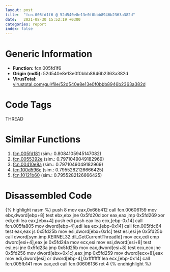 ```yaml
---
layout: post
title:  "fcn.005fd1f6 @ 52d540e8e13e0f0bbb8946b2363a382d"
date:   2021-08-30 15:52:19 +0300
categories: report
index: false
---
```


# Generic Information
- **Function:** fcn.005fd1f6
- **Origin (md5):** 52d540e8e13e0f0bbb8946b2363a382d
- **VirusTotal:** [virustotal.com/gui/file/52d540e8e13e0f0bbb8946b2363a382d][virustotal_ref]

# Code Tags
<span class="tag" id="THREAD">THREAD</span>


# Similar Functions

1. [fcn.005fd181][similar_1_ref] (sim.: 0.8084105945147082)
2. [fcn.0055392e][similar_2_ref] (sim.: 0.7971049049182969)
3. [fcn.00410e8a][similar_3_ref] (sim.: 0.7971049049182969)
4. [fcn.100d596c][similar_4_ref] (sim.: 0.7955282126666425)
5. [fcn.10121b60][similar_5_ref] (sim.: 0.7955282126666425)


# Disassembled Code

{% highlight nasm %}
push 8
mov eax,0x66b412
call fcn.00606159
mov ebx,dword[ebp+8]
test ebx,ebx
jne 0x5fd20d
xor eax,eax
jmp 0x5fd269
xor edi,edi
lea eax,[ebx+4]
push edi
push eax
lea ecx,[ebp-0x14]
call fcn.005fa805
mov dword[ebp-4],edi
lea ecx,[ebp-0x14]
call fcn.005fdc64
test eax,eax
js 0x5fd25b
mov esi,dword[ebx+0x1c]
test esi,esi
je 0x5fd25b
call dword[sym.imp.KERNEL32.dll_GetCurrentThreadId]
mov ecx,edi
cmp dword[esi+4],eax
je 0x5fd24a
mov ecx,esi
mov esi,dword[esi+8]
test esi,esi
jne 0x5fd23a
jmp 0x5fd25b
mov eax,dword[esi+8]
test ecx,ecx
jne 0x5fd256
mov dword[ebx+0x1c],eax
jmp 0x5fd259
mov dword[ecx+8],eax
mov edi,dword[esi]
or dword[ebp-4],0xffffffff
lea ecx,[ebp-0x14]
call fcn.005fb141
mov eax,edi
call fcn.00606136
ret 4
{% endhighlight %}


[similar_1_ref]: /report/fcn.005fd181@52d540e8e13e0f0bbb8946b2363a382d
[similar_2_ref]: /report/fcn.0055392e@c60344b51fa39a329b92557d24ff7670
[similar_3_ref]: /report/fcn.00410e8a@a1c6b07868a0eea8f4ee5a872aa71909
[similar_4_ref]: /report/fcn.100d596c@a0ac129ff3ea4c0dfa9529c259a9502c
[similar_5_ref]: /report/fcn.10121b60@e5d49e0823e602f2ee948ac39d32c1eb
[virustotal_ref]: https://www.virustotal.com/gui/file/52d540e8e13e0f0bbb8946b2363a382d